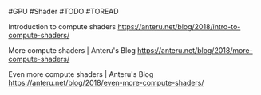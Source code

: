 #GPU #Shader #TODO #TOREAD

Introduction to compute shaders
https://anteru.net/blog/2018/intro-to-compute-shaders/

More compute shaders | Anteru's Blog
https://anteru.net/blog/2018/more-compute-shaders/

Even more compute shaders | Anteru's Blog
https://anteru.net/blog/2018/even-more-compute-shaders/